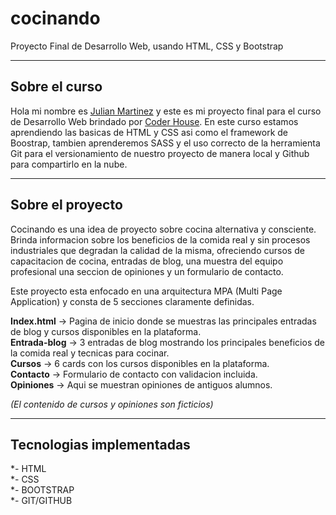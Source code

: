 # cocinando
Proyecto Final de Desarrollo Web, usando HTML, CSS y Bootstrap

<hr>
<h2>Sobre el curso</h2>

Hola mi nombre es <a href="https://www.linkedin.com/in/julian-martinez-5b846750" target="_blank" class="fw-bold">Julian Martinez</a> y este es mi proyecto final para el curso de Desarrollo Web brindado por <a href="https://www.coderhouse.com/" target="_blank" class="fw-bold">Coder House</a>.
En este curso estamos aprendiendo las basicas de HTML y CSS asi como el framework de Boostrap, tambien aprenderemos SASS y el uso correcto de la herramienta Git para el versionamiento de nuestro proyecto de manera local y Github para compartirlo en la nube.

<hr>
<h2>Sobre el proyecto</h2>

 Cocinando es una idea de proyecto sobre cocina alternativa y consciente. Brinda informacion sobre los beneficios de la comida real y sin procesos industriales que degradan la calidad de la misma, ofreciendo cursos de capacitacion de cocina, entradas de blog, una muestra del equipo profesional una seccion de opiniones y un formulario de contacto.
 
Este proyecto esta enfocado en una arquitectura MPA (Multi Page Application) y consta de 5 secciones claramente definidas.

 <b>Index.html</b> -> Pagina de inicio donde se muestras las principales entradas de blog y cursos disponibles en la plataforma.<br>
 <b>Entrada-blog</b> -> 3 entradas de blog mostrando los principales beneficios de la comida real y tecnicas para cocinar.<br>
 <b>Cursos</b> -> 6 cards con los cursos disponibles en la plataforma.<br>
 <b>Contacto</b> -> Formulario de contacto con validacion incluida.<br>
 <b>Opiniones</b> -> Aqui se muestran opiniones de antiguos alumnos.<br>
 
 <i>(El contenido de cursos y opiniones son ficticios)</i>
 
 <hr>
<h2>Tecnologias implementadas</h2>

  *- HTML<br>
  *- CSS<br>
  *- BOOTSTRAP<br>
  *- GIT/GITHUB<br>
